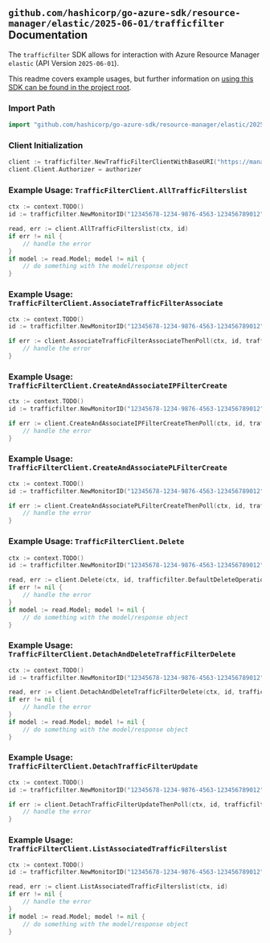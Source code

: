 
## `github.com/hashicorp/go-azure-sdk/resource-manager/elastic/2025-06-01/trafficfilter` Documentation

The `trafficfilter` SDK allows for interaction with Azure Resource Manager `elastic` (API Version `2025-06-01`).

This readme covers example usages, but further information on [using this SDK can be found in the project root](https://github.com/hashicorp/go-azure-sdk/tree/main/docs).

### Import Path

```go
import "github.com/hashicorp/go-azure-sdk/resource-manager/elastic/2025-06-01/trafficfilter"
```


### Client Initialization

```go
client := trafficfilter.NewTrafficFilterClientWithBaseURI("https://management.azure.com")
client.Client.Authorizer = authorizer
```


### Example Usage: `TrafficFilterClient.AllTrafficFilterslist`

```go
ctx := context.TODO()
id := trafficfilter.NewMonitorID("12345678-1234-9876-4563-123456789012", "example-resource-group", "monitorName")

read, err := client.AllTrafficFilterslist(ctx, id)
if err != nil {
	// handle the error
}
if model := read.Model; model != nil {
	// do something with the model/response object
}
```


### Example Usage: `TrafficFilterClient.AssociateTrafficFilterAssociate`

```go
ctx := context.TODO()
id := trafficfilter.NewMonitorID("12345678-1234-9876-4563-123456789012", "example-resource-group", "monitorName")

if err := client.AssociateTrafficFilterAssociateThenPoll(ctx, id, trafficfilter.DefaultAssociateTrafficFilterAssociateOperationOptions()); err != nil {
	// handle the error
}
```


### Example Usage: `TrafficFilterClient.CreateAndAssociateIPFilterCreate`

```go
ctx := context.TODO()
id := trafficfilter.NewMonitorID("12345678-1234-9876-4563-123456789012", "example-resource-group", "monitorName")

if err := client.CreateAndAssociateIPFilterCreateThenPoll(ctx, id, trafficfilter.DefaultCreateAndAssociateIPFilterCreateOperationOptions()); err != nil {
	// handle the error
}
```


### Example Usage: `TrafficFilterClient.CreateAndAssociatePLFilterCreate`

```go
ctx := context.TODO()
id := trafficfilter.NewMonitorID("12345678-1234-9876-4563-123456789012", "example-resource-group", "monitorName")

if err := client.CreateAndAssociatePLFilterCreateThenPoll(ctx, id, trafficfilter.DefaultCreateAndAssociatePLFilterCreateOperationOptions()); err != nil {
	// handle the error
}
```


### Example Usage: `TrafficFilterClient.Delete`

```go
ctx := context.TODO()
id := trafficfilter.NewMonitorID("12345678-1234-9876-4563-123456789012", "example-resource-group", "monitorName")

read, err := client.Delete(ctx, id, trafficfilter.DefaultDeleteOperationOptions())
if err != nil {
	// handle the error
}
if model := read.Model; model != nil {
	// do something with the model/response object
}
```


### Example Usage: `TrafficFilterClient.DetachAndDeleteTrafficFilterDelete`

```go
ctx := context.TODO()
id := trafficfilter.NewMonitorID("12345678-1234-9876-4563-123456789012", "example-resource-group", "monitorName")

read, err := client.DetachAndDeleteTrafficFilterDelete(ctx, id, trafficfilter.DefaultDetachAndDeleteTrafficFilterDeleteOperationOptions())
if err != nil {
	// handle the error
}
if model := read.Model; model != nil {
	// do something with the model/response object
}
```


### Example Usage: `TrafficFilterClient.DetachTrafficFilterUpdate`

```go
ctx := context.TODO()
id := trafficfilter.NewMonitorID("12345678-1234-9876-4563-123456789012", "example-resource-group", "monitorName")

if err := client.DetachTrafficFilterUpdateThenPoll(ctx, id, trafficfilter.DefaultDetachTrafficFilterUpdateOperationOptions()); err != nil {
	// handle the error
}
```


### Example Usage: `TrafficFilterClient.ListAssociatedTrafficFilterslist`

```go
ctx := context.TODO()
id := trafficfilter.NewMonitorID("12345678-1234-9876-4563-123456789012", "example-resource-group", "monitorName")

read, err := client.ListAssociatedTrafficFilterslist(ctx, id)
if err != nil {
	// handle the error
}
if model := read.Model; model != nil {
	// do something with the model/response object
}
```
